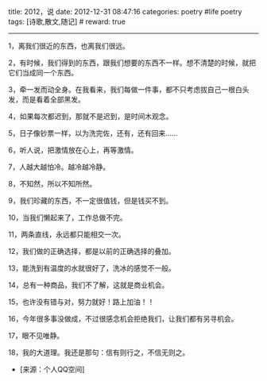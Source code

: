 title: 2012，说
date: 2012-12-31 08:47:16
categories: poetry #life poetry
tags: [诗歌,散文,随记]  # <!--more-->
reward: true

---

1，离我们很近的东西，也离我们很远。

2，有时候，我们得到的东西，跟我们想要的东西不一样。想不清楚的时候，就把它们当成同一个东西。

3，牵一发而动全身。在我看来，我们每做一件事，都不只考虑拔自己一根白头发，而是看着全部黑发。

<!--more-->

4，如果每次都迟到，那就不是迟到，是时间木观念。

5，日子像钞票一样，以为洗完佐，还有，还有回来……

6，听人说，把激情放在心上，再等激情。

7，人越大越怕冷。越冷越冷静。

8，不知然，所以不知所然。

9，我们珍藏的东西，不一定很值钱，但是钱买不到。

10，当我们懒起来了，工作总做不完。

11，两条直线，永远都只能相交一次。

12，我们做的正确选择，都是以前的正确选择的叠加。

13，能洗到有温度的水就很好了，洗冰的感觉不一般。

14，总有一种商品，我们不了解，这就是商业机会。

15，也许没有错与对，努力就好！路上加油！！

16，今年很多事没做成，不过很感念机会拒绝我们，让我们都有另寻机会。

17，眼不见唯静。

18，我的大道理。我还是那句：信有则行之，不信无则之。

- [来源：个人QQ空间]
